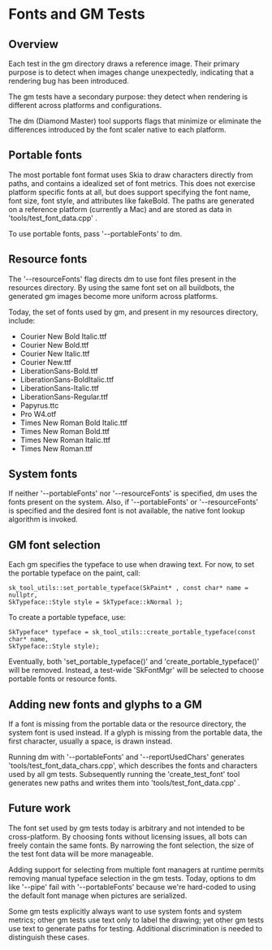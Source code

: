 Fonts and GM Tests
==================

Overview
--------

Each test in the gm directory draws a reference image. Their primary purpose is
to detect when images change unexpectedly, indicating that a rendering bug has
been introduced.

The gm tests have a secondary purpose: they detect when rendering is different
across platforms and configurations.

The dm \(Diamond Master\) tool supports flags that minimize or eliminate the
differences introduced by the font scaler native to each platform.


Portable fonts
--------------

The most portable font format uses Skia to draw characters directly from paths,
and contains a idealized set of font metrics. This does not exercise platform
specific fonts at all, but does support specifying the font name, font size,
font style, and attributes like fakeBold. The paths are generated on a reference
platform \(currently a Mac\) and are stored as data in
'tools/test_font_data.cpp' .

To use portable fonts, pass '\-\-portableFonts' to dm.


Resource fonts
--------------

The '\-\-resourceFonts' flag directs dm to use font files present in the resources
directory. By using the same font set on all buildbots, the generated gm images
become more uniform across platforms.

Today, the set of fonts used by gm, and present in my resources directory,
include:

  * Courier New Bold Italic.ttf
  * Courier New Bold.ttf
  * Courier New Italic.ttf
  * Courier New.ttf
  * LiberationSans-Bold.ttf
  * LiberationSans-BoldItalic.ttf
  * LiberationSans-Italic.ttf
  * LiberationSans-Regular.ttf
  * Papyrus.ttc
  * Pro W4.otf
  * Times New Roman Bold Italic.ttf
  * Times New Roman Bold.ttf
  * Times New Roman Italic.ttf
  * Times New Roman.ttf 


System fonts
------------

If neither '\-\-portableFonts' nor '\-\-resourceFonts' is specified, dm uses the fonts
present on the system. Also, if '\-\-portableFonts' or '\-\-resourceFonts' is specified
and the desired font is not available, the native font lookup algorithm is
invoked.


GM font selection
-----------------

Each gm specifies the typeface to use when drawing text. For now, to set the
portable typeface on the paint, call:

~~~~
sk_tool_utils::set_portable_typeface(SkPaint* , const char* name = nullptr,
SkTypeface::Style style = SkTypeface::kNormal );
~~~~

To create a portable typeface, use:

~~~~
SkTypeface* typeface = sk_tool_utils::create_portable_typeface(const char* name,
SkTypeface::Style style);
~~~~

Eventually, both 'set_portable_typeface()' and 'create_portable_typeface()' will be
removed. Instead, a test-wide 'SkFontMgr' will be selected to choose portable
fonts or resource fonts.


Adding new fonts and glyphs to a GM
-----------------------------------

If a font is missing from the portable data or the resource directory, the
system font is used instead. If a glyph is missing from the portable data, the
first character, usually a space, is drawn instead.

Running dm with '\-\-portableFonts' and '\-\-reportUsedChars' generates
'tools/test_font_data_chars.cpp', which describes the fonts and characters used by
all gm tests. Subsequently running the 'create_test_font' tool generates new paths
and writes them into 'tools/test_font_data.cpp' .


Future work
-----------

The font set used by gm tests today is arbitrary and not intended to be
cross-platform. By choosing fonts without licensing issues, all bots can freely
contain the same fonts. By narrowing the font selection, the size of the test
font data will be more manageable.

Adding support for selecting from multiple font managers at runtime permits
removing manual typeface selection in the gm tests. Today, options to dm like
'\-\-pipe' fail with '\-\-portableFonts' because we're hard-coded to using the default
font manage when pictures are serialized.

Some gm tests explicitly always want to use system fonts and system metrics;
other gm tests use text only to label the drawing; yet other gm tests use text
to generate paths for testing. Additional discrimination is needed to
distinguish these cases.
